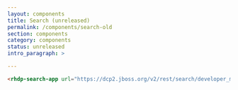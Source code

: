 ```yaml
---
layout: components
title: Search (unreleased)
permalink: /components/search-old
section: components
category: components
status: unreleased
intro_paragraph: >

---
```


<!-- scripts: ["@patternfly/pfelement/pfelement.umd","@patternfly/pfe-datetime/pfe-datetime.umd","@rhd/rhdp-search/rhdp-search"] -->

```html
<rhdp-search-app url="https://dcp2.jboss.org/v2/rest/search/developer_materials"></rhdp-search-app>
```
